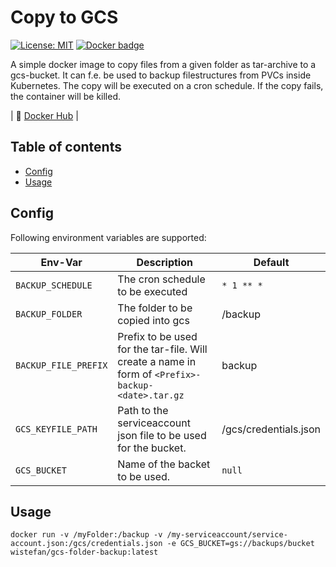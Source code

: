 # <a name="top"></a>Copy to GCS
[![License: MIT](https://img.shields.io/github/license/FIWARE/copy-to-gcs.svg)](https://opensource.org/licenses/MIT)
[![Docker badge](https://img.shields.io/docker/pulls/fiware/copy-to-gcs.svg)](https://hub.docker.com/r/fiware/copy-to-gcs/)


A simple docker image to copy files from a given folder as tar-archive to a gcs-bucket. It can f.e. be used to backup filestructures from PVCs inside
Kubernetes. The copy will be executed on a cron schedule. If the copy fails, the container will be killed.

| :whale: [Docker Hub](https://hub.docker.com/r/fiware/copy-to-gcs/) | 

## Table of contents

* [Config](#config)
* [Usage](#Usage)

## Config

Following environment variables are supported:


|  Env-Var | Description | Default |
| ----------------- | ----------------------------------------------- | ------------------------ |
| ```BACKUP_SCHEDULE```      | The cron schedule to be executed   |  ```* 1 ** *```  |                            
| ```BACKUP_FOLDER```        | The folder to be copied into gcs   |  /backup  |                            
| ```BACKUP_FILE_PREFIX``` | Prefix to be used for the tar-file. Will create a name in form of ```<Prefix>-backup-<date>.tar.gz```     |  backup   |
| ```GCS_KEYFILE_PATH``` | Path to the serviceaccount json file to be used for the bucket. | /gcs/credentials.json |
| ```GCS_BUCKET``` | Name of the backet to be used. | ```null``` |

## Usage

```docker run -v /myFolder:/backup -v /my-serviceaccount/service-account.json:/gcs/credentials.json -e GCS_BUCKET=gs://backups/bucket  wistefan/gcs-folder-backup:latest```

